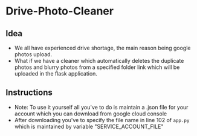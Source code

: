 # Drive-Photo-Cleaner

## Idea 
- We all have experienced drive shortage, the main reason being google photos upload. 
- What if we have a cleaner which automatically deletes the duplicate photos and blurry photos from a specified folder link which will be uploaded in the flask application.

## Instructions 
- Note: To use it yourself all you've to do is maintain a .json file for your account which you can download from google cloud console 
- After downloading you've to specify the file name in line 102 of `app.py` which is maintained by variable "SERVICE_ACCOUNT_FILE"
